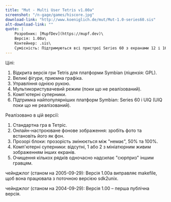 ```yaml
---
title: "Mut - Multi User Tetris v1.00a"
screenshot: "/n-gage/games/hiscore.jpg"
download-link: "http://www.koeniglich.de/mut/Mut-1.0-series60.sis"
alt-download-link: ""
quote: |
    Розробник: [MupfDev](https://mupf.dev)\
    Версія: 1.00a\
    Контейнер: .sis\
    Сумісність: Підтримуються всі пристрої Series 60 з екранами 12 і 16 біт.
---
```


Цілі:

1. Відкрита версія гри Tetris для платформи Symbian (ліцензія: GPL).
2. Великі фігури, приємна графіка.
3. Управління однією рукою.
4. Мультикористувачевий режим (поки що не реалізований).
5. Комп'ютерні суперники.
6. Підтримка найпопулярніших платформ Symbian: Series 60 і UIQ (UIQ поки що не реалізований).

Реалізовано в цій версії:

1. Стандартна гра в Тетріс.
2. Онлайн-настроюване фонове зображення: зробіть фото та встановіть його як фон.
3. Прозорі блоки: прозорість змінюється між "немає", 50% та 100%.
4. Комп'ютерні суперники: відсутні, 1 або 2 з мініатюрним живим зображенням інших екранів.
5. Очищення кількох рядків одночасно надсилає "сюрприз" іншим гравцям.

чейнджлог (станом на 2005-09-29):
Версія 1.00a виправляє makefile, щоб вона працювала з поточною версією sdk2unix.

чейнджлог (станом на 2004-09-29):
Версія 1.00 – перша публічна версія.